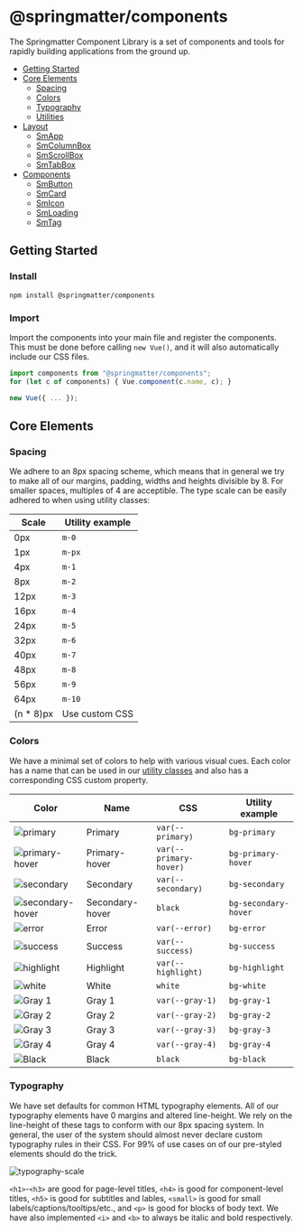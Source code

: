 # @springmatter/components

The Springmatter Component Library is a set of components and tools for rapidly building applications from the ground up.

* [Getting Started](#getting-started)
* [Core Elements](#core-elements)
  * [Spacing](#spacing)
  * [Colors](#colors)
  * [Typography](#typography)
  * [Utilities](#utilities)
* [Layout](#layout)
  * [SmApp](#smapp)
  * [SmColumnBox](#smcolumnbox)
  * [SmScrollBox](#smscrollbox)
  * [SmTabBox](#smtabbox)
* [Components](#components)
  * [SmButton](#smbutton)
  * [SmCard](#smcard)
  * [SmIcon](#smicon)
  * [SmLoading](#smloading)
  * [SmTag](#smtag)

## Getting Started

### Install
```
npm install @springmatter/components
```

### Import
Import the components into your main file and register the components. This must be done before calling `new Vue()`, and it will also automatically include our CSS files.

```js
import components from "@springmatter/components";
for (let c of components) { Vue.component(c.name, c); }

new Vue({ ... });
```

## Core Elements

### Spacing
We adhere to an 8px spacing scheme, which means that in general we try to make all of our margins, padding, widths and heights divisible by 8. For smaller spaces, multiples of 4 are acceptible. The type scale can be easily adhered to when using utility classes:

| Scale | Utility example |
| ----- | --------------- |
| 0px | `m-0` |
| 1px | `m-px` |
| 4px | `m-1` |
| 8px | `m-2` |
| 12px | `m-3` |
| 16px | `m-4` |
| 24px | `m-5` |
| 32px | `m-6` |
| 40px | `m-7` |
| 48px | `m-8` |
| 56px | `m-9` |
| 64px | `m-10` |
| (n * 8)px | Use custom CSS |

### Colors
We have a minimal set of colors to help with various visual cues. Each color has a name that can be used in our [utility classes](#utilities) and also has a corresponding CSS custom property.

| Color | Name | CSS | Utility example |
| ----- | ---- | ------------------ | --------------- |
| ![primary](https://user-images.githubusercontent.com/4454291/67504816-1e743d00-f658-11e9-9390-ec3e95743a0d.jpg) | Primary | `var(--primary)` | `bg-primary` |
| ![primary-hover](https://user-images.githubusercontent.com/4454291/67505914-203f0000-f65a-11e9-9cfe-7222454521b0.jpg) | Primary-hover | `var(--primary-hover)` | `bg-primary-hover` |
| ![secondary](https://user-images.githubusercontent.com/4454291/67504825-216f2d80-f658-11e9-92ff-abdadd035550.jpg) | Secondary | `var(--secondary)` | `bg-secondary` |
| ![secondary-hover](https://user-images.githubusercontent.com/4454291/67505916-20d79680-f65a-11e9-83c5-e3885e75e6e4.jpg) | Secondary-hover | `black` | `bg-secondary-hover` |
| ![error](https://user-images.githubusercontent.com/4454291/67504835-2338f100-f658-11e9-8c9d-7c26bea18987.jpg) | Error | `var(--error)` | `bg-error` |
| ![success](https://user-images.githubusercontent.com/4454291/67504840-2502b480-f658-11e9-96e6-1484fa78fbea.jpg) | Success | `var(--success)` | `bg-success` |
| ![highlight](https://user-images.githubusercontent.com/4454291/67504844-26cc7800-f658-11e9-9217-7b35e9e15f1a.jpg) | Highlight | `var(--highlight)` | `bg-highlight` |
| ![white](https://user-images.githubusercontent.com/4454291/67505913-203f0000-f65a-11e9-94eb-52b1329e2b9a.jpg) | White | `white` | `bg-white` |
| ![Gray 1](https://user-images.githubusercontent.com/4454291/67505909-203f0000-f65a-11e9-9be8-0e786ed095f2.jpg) | Gray 1 | `var(--gray-1)` | `bg-gray-1` |
| ![Gray 2](https://user-images.githubusercontent.com/4454291/67505910-203f0000-f65a-11e9-960a-6ad9631fab36.jpg) | Gray 2 | `var(--gray-2)` | `bg-gray-2` |
| ![Gray 3](https://user-images.githubusercontent.com/4454291/67505911-203f0000-f65a-11e9-9569-a908bb85af26.jpg) | Gray 3 | `var(--gray-3)` | `bg-gray-3` |
| ![Gray 4](https://user-images.githubusercontent.com/4454291/67505912-203f0000-f65a-11e9-88aa-89a4342af8dc.jpg) | Gray 4 | `var(--gray-4)` | `bg-gray-4` |
| ![Black](https://user-images.githubusercontent.com/4454291/67505908-1fa66980-f65a-11e9-8736-80e37f9599de.jpg) | Black | `black` | `bg-black` |


### Typography
We have set defaults for common HTML typography elements. All of our typography elements have 0 margins and altered line-height. We rely on the line-height of these tags to conform with our 8px spacing system. In general, the user of the system should almost never declare custom typography rules in their CSS. For 99% of use cases on of our pre-styled elements should do the trick.

![typography-scale](https://user-images.githubusercontent.com/4454291/67506831-c8a19400-f65b-11e9-98f3-a760ffa097e4.jpg)

`<h1>`-`<h3>` are good for page-level titles, `<h4>` is good for component-level titles, `<h5>` is good for subtitles and lables, `<small>` is good for small labels/captions/tooltips/etc., and `<p>` is good for blocks of body text. We have also implemented `<i>` and `<b>` to always be italic and bold respectively.

